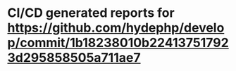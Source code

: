 # CI/CD generated reports for https://github.com/hydephp/develop/commit/1b18238010b224137517923d295858505a711ae7
